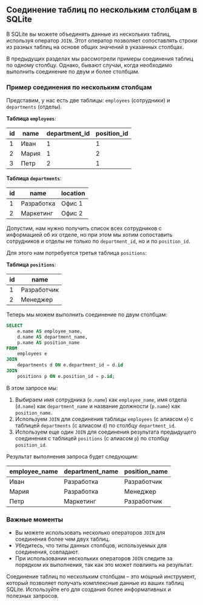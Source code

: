 ## Соединение таблиц по нескольким столбцам в SQLite

В SQLite вы можете объединять данные из нескольких таблиц, используя оператор `JOIN`. Этот оператор позволяет сопоставлять строки из разных таблиц на основе общих значений в указанных столбцах. 

В предыдущих разделах мы рассмотрели примеры соединения таблиц по одному столбцу. Однако, бывают случаи, когда необходимо выполнить соединение по двум и более столбцам.  

### Пример соединения по нескольким столбцам

Представим, у нас есть две таблицы: `employees` (сотрудники) и `departments` (отделы).

**Таблица `employees`**:

| id  | name      | department_id | position_id |
| --- | --------- | ------------- | ----------- |
| 1   | Иван       | 1             | 1           |
| 2   | Мария      | 1             | 2           |
| 3   | Петр       | 2             | 1           |

**Таблица `departments`**:

| id  | name         | location    |
| --- | ------------ | ----------- |
| 1   | Разработка   | Офис 1      |
| 2   | Маркетинг    | Офис 2      |

Допустим, нам нужно получить список всех сотрудников с информацией об их отделе, но при этом мы хотим сопоставить сотрудников и отделы не только по `department_id`, но и по `position_id`. 

Для этого нам потребуется третья таблица `positions`:

**Таблица `positions`**:

| id  | name       |
| --- | ---------- |
| 1   | Разработчик |
| 2   | Менеджер   |

Теперь мы можем выполнить соединение по двум столбцам:

```sql
SELECT 
    e.name AS employee_name, 
    d.name AS department_name,
    p.name AS position_name
FROM 
    employees e
JOIN 
    departments d ON e.department_id = d.id
JOIN
    positions p ON e.position_id = p.id;
```

В этом запросе мы:

1. Выбираем имя сотрудника (`e.name`) как `employee_name`, имя отдела (`d.name`) как `department_name` и название должности (`p.name`) как `position_name`.
2. Используем `JOIN` для соединения таблицы `employees` (с алиасом `e`) с таблицей `departments` (с алиасом `d`) по столбцу `department_id`.
3. Используем еще один `JOIN` для соединения результата предыдущего соединения с таблицей `positions` (с алиасом `p`) по столбцу `position_id`.

Результат выполнения запроса будет следующим:

| employee_name | department_name | position_name |
| ------------- | --------------- | ------------- |
| Иван          | Разработка      | Разработчик    |
| Мария         | Разработка      | Менеджер      |
| Петр          | Маркетинг       | Разработчик    |

### Важные моменты

* Вы можете использовать несколько операторов `JOIN` для соединения более чем двух таблиц.
* Убедитесь, что типы данных столбцов, используемых для соединения, совпадают.
* При использовании нескольких операторов `JOIN` следите за порядком их выполнения, так как это может повлиять на результат. 

Соединение таблиц по нескольким столбцам – это мощный инструмент, который позволяет получать комплексные данные из ваших таблиц SQLite. Используйте его для создания более информативных и полезных запросов. 
